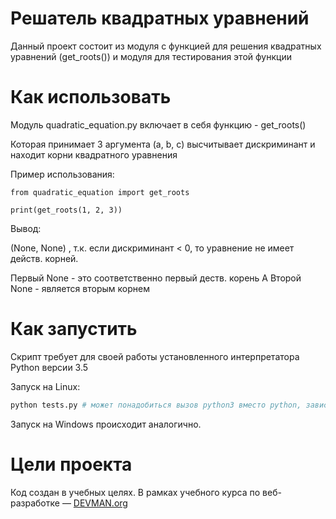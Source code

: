 # Решатель квадратных уравнений

Данный проект состоит из модуля с функцией для решения квадратных уравнений (get_roots()) и модуля для тестирования этой функции

# Как использовать

Модуль quadratic_equation.py включает в себя функцию - get_roots()

Которая принимает 3 аргумента (a, b, c) высчитывает дискриминант и находит корни квадратного уравнения

Пример использования:

```
from quadratic_equation import get_roots

print(get_roots(1, 2, 3))
```

Вывод:

(None, None) , т.к. если дискриминант < 0, то уравнение не имеет действ. корней.

Первый None - это соответственно первый деств. корень
А Второй None - является вторым корнем


# Как запустить

Скрипт требует для своей работы установленного интерпретатора Python версии 3.5

Запуск на Linux:

```bash
python tests.py # может понадобиться вызов python3 вместо python, зависит от настроек операционной системы
```

Запуск на Windows происходит аналогично.

# Цели проекта

Код создан в учебных целях. В рамках учебного курса по веб-разработке ― [DEVMAN.org](https://devman.org)

